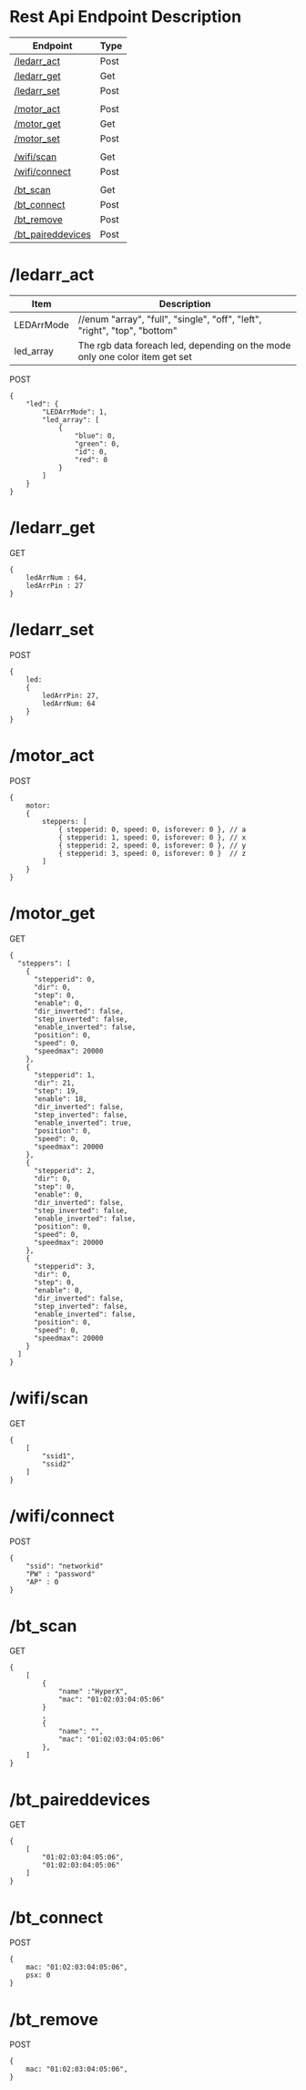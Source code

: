 Rest Api Endpoint Description
==============================

| Endpoint                    | Type |
| --------------------------- | ---- |
| [/ledarr_act](#/ledarr_act) | Post |
| [/ledarr_get](#/ledarr_get) | Get  |
| [/ledarr_set](#/ledarr_set) | Post |
|  |  |
| [/motor_act](#/motor_act)   | Post |
| [/motor_get](#/motor_get)   | Get  |
| [/motor_set](#/motor_set)   | Post |
|   |  |
| [/wifi/scan](#/wifi/scan)         | Get  |
| [/wifi/connect](#/wifi/connect)   | Post |
|   |  |
| [/bt_scan](#/bt_scan)         | Get  |
| [/bt_connect](#/bt_connect)         | Post  |
| [/bt_remove](#/bt_remove)         | Post  |
| [/bt_paireddevices](#/bt_paireddevices)         | Post  |


/ledarr_act
===========
| Item                    | Description |
| --------------------------- | ---- |
| LEDArrMode | //enum "array", "full",  "single", "off", "left", "right", "top", "bottom" |
| led_array | The rgb data foreach led, depending on the mode only one color item get set |
POST
```
{
    "led": {
        "LEDArrMode": 1,
        "led_array": [
            {
                "blue": 0,
                "green": 0,
                "id": 0,
                "red": 0
            }
        ]
    }
}
```

/ledarr_get
===========
GET
```
{
    ledArrNum : 64,
    ledArrPin : 27
}
```

/ledarr_set
===========
POST
```
{ 
    led: 
    { 
        ledArrPin: 27, 
        ledArrNum: 64 
    }
} 
```
/motor_act
===========
POST
```
{
    motor:
    {
        steppers: [
            { stepperid: 0, speed: 0, isforever: 0 }, // a
            { stepperid: 1, speed: 0, isforever: 0 }, // x
            { stepperid: 2, speed: 0, isforever: 0 }, // y
            { stepperid: 3, speed: 0, isforever: 0 }  // z
        ]
    }
}
```
/motor_get
===========
GET
```
{
  "steppers": [
    {
      "stepperid": 0,
      "dir": 0,
      "step": 0,
      "enable": 0,
      "dir_inverted": false,
      "step_inverted": false,
      "enable_inverted": false,
      "position": 0,
      "speed": 0,
      "speedmax": 20000
    },
    {
      "stepperid": 1,
      "dir": 21,
      "step": 19,
      "enable": 18,
      "dir_inverted": false,
      "step_inverted": false,
      "enable_inverted": true,
      "position": 0,
      "speed": 0,
      "speedmax": 20000
    },
    {
      "stepperid": 2,
      "dir": 0,
      "step": 0,
      "enable": 0,
      "dir_inverted": false,
      "step_inverted": false,
      "enable_inverted": false,
      "position": 0,
      "speed": 0,
      "speedmax": 20000
    },
    {
      "stepperid": 3,
      "dir": 0,
      "step": 0,
      "enable": 0,
      "dir_inverted": false,
      "step_inverted": false,
      "enable_inverted": false,
      "position": 0,
      "speed": 0,
      "speedmax": 20000
    }
  ]
}
```

/wifi/scan
===========
GET
```
{
    [
        "ssid1",
        "ssid2"
    ]
}
```
/wifi/connect
===========
POST
```
{
    "ssid": "networkid"
    "PW" : "password"
    "AP" : 0
}
```
/bt_scan
===========
GET
```
{
    [
        {
            "name" :"HyperX",
            "mac": "01:02:03:04:05:06"
        }
        ,
        {
            "name": "",
            "mac": "01:02:03:04:05:06"
        },
    ]
}
```
/bt_paireddevices
===========
GET
```
{
    [
        "01:02:03:04:05:06",
        "01:02:03:04:05:06"
    ]
}
```
/bt_connect
===========
POST
```
{ 
    mac: "01:02:03:04:05:06", 
    psx: 0 
}
```
/bt_remove
===========
POST
```
{ 
    mac: "01:02:03:04:05:06",
}
```
